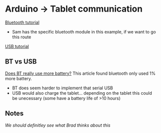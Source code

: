 # Arduino -> Tablet communication #

[Bluetooth tutorial](https://www.instructables.com/How-to-Receive-Arduino-Sensor-Data-on-Your-Android/)
* Sam has the specific bluetooth module in this example, if we want to go this route

[USB tutorial](https://www.instructables.com/Arduin-Adroid-USB-Serial-Communication/)

## BT vs USB ##
[Does BT really use more battery?](https://www.androidauthority.com/does-bluetooth-drain-battery-1145853/)
This article found bluetooth only used 1% more battery.

* BT does seem harder to implement that serial USB
* USB would also charge the tablet... depending on the tablet this could be unecessary (some have a battery life of >10 hours)

## Notes ##
*We should definitley see what Brad thinks about this*



